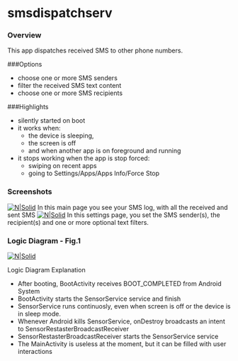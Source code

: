 # smsdispatchserv
### Overview
This app dispatches received SMS to other phone numbers.

###Options
- choose one or more SMS senders
- filter the received SMS text content
- choose one or more SMS recipients

###Highlights
 - silently started on boot
 - it works when:
    - the device is sleeping, 
    - the screen is off 
    - and when another app is on foreground and running
 - it stops working when the app is stop forced:
    - swiping on recent apps 
    - going to Settings/Apps/Apps Info/Force Stop
 
### Screenshots
[![N|Solid](https://www.dogsally.com/github/smsdispatchserv_main.jpg)](https://www.dogsally.com/github/smsdispatchserv_main.jpg)
In this main page you see your SMS log, with all the received and sent SMS
[![N|Solid](https://www.dogsally.com/github/smsdispatchserv_profile.jpg)](https://www.dogsally.com/github/smsdispatchserv_profile.jpg)
In this settings page, you set the SMS sender(s), the recipient(s) and one or more optional text filters.


### Logic Diagram - Fig.1
[![N|Solid](https://www.dogsally.com/github/neverendingservice.jpg)](https://nodesource.com/products/nsolid)

Logic Diagram Explanation
- After booting, BootActivity receives BOOT_COMPLETED from Android System
- BootActivity starts the SensorService service and finish
- SensorService runs continuosly, even when screen is off or the device is in sleep mode. 
- Whenever Android kills SensorService, onDestroy broadcasts an intent to SensorRestasterBroadcastReceiver
- SensorRestasterBroadcastReceiver starts the SensorService service
- The MainActivity is useless at the moment, but it can be filled with user interactions
